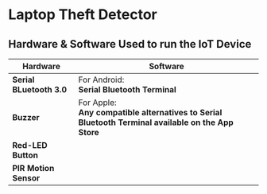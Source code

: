# Laptop Theft Detector


## Hardware & Software Used to run the IoT Device

| Hardware                 | Software                                                                                                  |
|--------------------------|-----------------------------------------------------------------------------------------------------------|
| **Serial BLuetooth 3.0** | For Android: <br> **Serial Bluetooth Terminal**                                                             |
| **Buzzer**               | For Apple: <br> **Any compatible alternatives to Serial Bluetooth Terminal available on the App Store** |
| **Red-LED Button**       |                                                                                                           |
| **PIR Motion Sensor**    |                                                                                                           |
